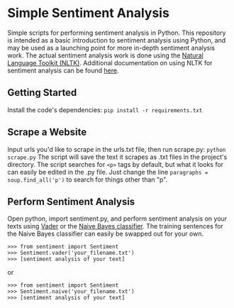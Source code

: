 # Simple Sentiment Analysis
Simple scripts for performing sentiment analysis in Python. This repository is intended as a basic introduction to sentiment analysis using Python, and may be used as a launching point for more in-depth sentiment analysis work. The actual sentiment analysis work is done using the [Natural Language Toolkit (NLTK)](http://www.nltk.org/). Additional documentation on using NLTK for sentiment analysis can be found [here](http://www.nltk.org/howto/sentiment.html).

## Getting Started
Install the code's dependencies:
`pip install -r requirements.txt`

## Scrape a Website
Input urls you'd like to scrape in the urls.txt file, then run scrape.py:
`python scrape.py`
The script will save the text it scrapes as .txt files in the project's directory. The script searches for `<p>` tags by default, but what it looks for can easily be edited in the .py file. Just change the line `paragraphs = soup.find_all('p')` to search for things other than "p".
  
## Perform Sentiment Analysis
Open python, import sentiment.py, and perform sentiment analysis on your texts using [Vader](https://www.nltk.org/_modules/nltk/sentiment/vader.html) or the [Naive Bayes classifier](https://www.nltk.org/_modules/nltk/classify/naivebayes.html). The training sentences for the Naive Bayes classifier can easily be swapped out for your own. 
```
>>> from sentiment import Sentiment
>>> Sentiment.vader('your_filename.txt')
>>> [sentiment analysis of your text]
```
or
```
>>> from sentiment import Sentiment
>>> Sentiment.naive('your_filename.txt')
>>> [sentiment analysis of your text]
```
 
